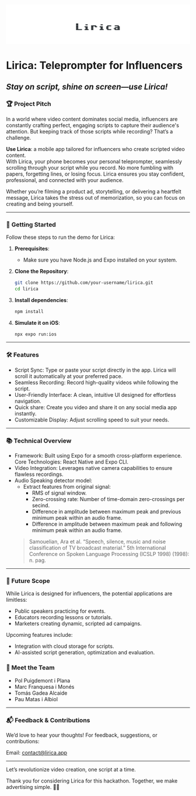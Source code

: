 ![lirica](./assets/images/lirica.png)

# Lirica: Teleprompter for Influencers

## _Stay on script, shine on screen—use Lirica!_

### 🏆 **Project Pitch**

In a world where video content dominates social media, influencers are constantly crafting perfect, engaging scripts to capture their audience's attention. But keeping track of those scripts while recording? That’s a challenge.

**Use Lirica**: a mobile app tailored for influencers who create scripted video content.  
With Lirica, your phone becomes your personal teleprompter, seamlessly scrolling through your script while you record. No more fumbling with papers, forgetting lines, or losing focus. Lirica ensures you stay confident, professional, and connected with your audience.

Whether you’re filming a product ad, storytelling, or delivering a heartfelt message, Lirica takes the stress out of memorization, so you can focus on creating and being yourself.

---

### 🚀 **Getting Started**

Follow these steps to run the demo for Lirica:

1. **Prerequisites**:

    - Make sure you have Node.js and Expo installed on your system.

2. **Clone the Repository**:

    ```bash
    git clone https://github.com/your-username/lirica.git
    cd lirica
    ```

3. **Install dependencies**:

    ```bash
    npm install
    ```

4. **Simulate it on iOS**:
    ```bash
    npx expo run:ios
    ```

---

### 🛠️ Features
- Script Sync: Type or paste your script directly in the app. Lirica will scroll it automatically at your preferred pace.
- Seamless Recording: Record high-quality videos while following the script.
- User-Friendly Interface: A clean, intuitive UI designed for effortless navigation.
- Quick share: Create you video and share it on any social media app instantly.
- Customizable Display: Adjust scrolling speed to suit your needs.

---

### 📚 Technical Overview

- Framework: Built using Expo for a smooth cross-platform experience.
  Core Technologies: React Native and Expo CLI.
- Video Integration: Leverages native camera capabilities to ensure flawless recordings.
- Audio Speaking detector model:
    - Extract features from original signal:
        - RMS of signal window.
        - Zero-crossing rate: Number of time-domain zero-crossings per secind.
        - Difference in amplitude between maximum peak and previous minimum peak within an audio frame.
        - Difference in amplitude between maximum peak and following minimum peak within an audio frame.
    > Samouelian, Ara et al. “Speech, silence, music and noise classification of TV broadcast material.” 5th International Conference on Spoken Language Processing (ICSLP 1998) (1998): n. pag.

---

### 🎯 Future Scope

While Lirica is designed for influencers, the potential applications are limitless:

- Public speakers practicing for events.
- Educators recording lessons or tutorials.
- Marketers creating dynamic, scripted ad campaigns.

Upcoming features include:

- Integration with cloud storage for scripts.
- AI-assisted script generation, optimization and evaluation.

### 👥 Meet the Team

- Pol Puigdemont i Plana
- Marc Franquesa i Monés
- Tomás Gadea Alcaide
- Pau Matas i Albiol

---

### 📬 Feedback & Contributions

We’d love to hear your thoughts! For feedback, suggestions, or contributions:

Email: [contact@lirica.app](mailto:contact@marcfranquesa.com)

---

Let’s revolutionize video creation, one script at a time.

Thank you for considering Lirica for this hackathon. Together, we make advertising simple. 🎥✨
